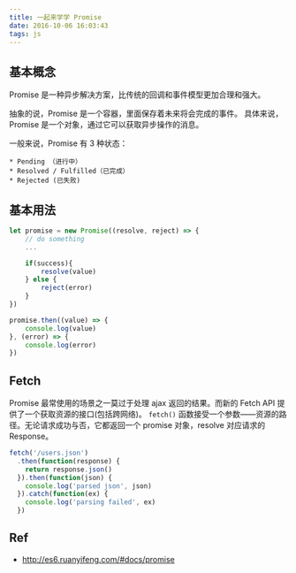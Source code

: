 ```yaml
---
title: 一起来学学 Promise
date: 2016-10-06 16:03:43
tags: js
---
```


## 基本概念

Promise 是一种异步解决方案，比传统的回调和事件模型更加合理和强大。

抽象的说，Promise 是一个容器，里面保存着未来将会完成的事件。
具体来说，Promise 是一个对象，通过它可以获取异步操作的消息。

一般来说，Promise 有 3 种状态：

    * Pending （进行中）
    * Resolved / Fulfilled（已完成）
    * Rejected (已失败)

<!--more-->

## 基本用法

```js
let promise = new Promise((resolve, reject) => {
    // do something
    ...

    if(success){
        resolve(value)
    } else {
        reject(error)
    }
})

promise.then((value) => {
    console.log(value)
}, (error) => {
    console.log(error)
})
```

## Fetch

Promise 最常使用的场景之一莫过于处理 ajax 返回的结果。而新的 Fetch API 提供了一个获取资源的接口(包括跨网络)。
`fetch()` 函数接受一个参数——资源的路径。无论请求成功与否，它都返回一个 promise 对象，resolve 对应请求的 Response。

```js
fetch('/users.json')
  .then(function(response) {
    return response.json()
  }).then(function(json) {
    console.log('parsed json', json)
  }).catch(function(ex) {
    console.log('parsing failed', ex)
  })
```

## Ref

- http://es6.ruanyifeng.com/#docs/promise

